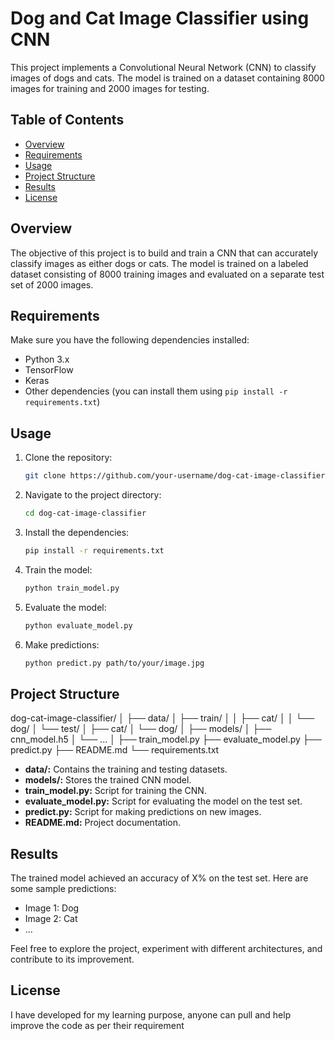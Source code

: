 # Dog and Cat Image Classifier using CNN

This project implements a Convolutional Neural Network (CNN) to classify images of dogs and cats. The model is trained on a dataset containing 8000 images for training and 2000 images for testing.

## Table of Contents
- [Overview](#overview)
- [Requirements](#requirements)
- [Usage](#usage)
- [Project Structure](#project-structure)
- [Results](#results)
- [License](#license)

## Overview

The objective of this project is to build and train a CNN that can accurately classify images as either dogs or cats. The model is trained on a labeled dataset consisting of 8000 training images and evaluated on a separate test set of 2000 images.

## Requirements

Make sure you have the following dependencies installed:

- Python 3.x
- TensorFlow
- Keras
- Other dependencies (you can install them using `pip install -r requirements.txt`)

## Usage

1. Clone the repository:

    ```bash
    git clone https://github.com/your-username/dog-cat-image-classifier.git
    ```

2. Navigate to the project directory:

    ```bash
    cd dog-cat-image-classifier
    ```

3. Install the dependencies:

    ```bash
    pip install -r requirements.txt
    ```

4. Train the model:

    ```bash
    python train_model.py
    ```

5. Evaluate the model:

    ```bash
    python evaluate_model.py
    ```

6. Make predictions:

    ```bash
    python predict.py path/to/your/image.jpg
    ```

## Project Structure

dog-cat-image-classifier/
│
├── data/
│ ├── train/
│ │ ├── cat/
│ │ └── dog/
│ └── test/
│ ├── cat/
│ └── dog/
│
├── models/
│ ├── cnn_model.h5
│ └── ...
│
├── train_model.py
├── evaluate_model.py
├── predict.py
├── README.md
└── requirements.txt


- **data/:** Contains the training and testing datasets.
- **models/:** Stores the trained CNN model.
- **train_model.py:** Script for training the CNN.
- **evaluate_model.py:** Script for evaluating the model on the test set.
- **predict.py:** Script for making predictions on new images.
- **README.md:** Project documentation.

## Results

The trained model achieved an accuracy of X% on the test set. Here are some sample predictions:

- Image 1: Dog
- Image 2: Cat
- ...

Feel free to explore the project, experiment with different architectures, and contribute to its improvement.

## License

I have developed for my learning purpose, anyone can pull and help improve the code as per their requirement
